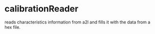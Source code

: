 # calibrationReader
 reads characteristics information from a2l and fills it with the data from a hex file.
